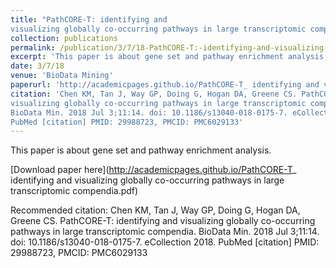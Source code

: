 ```yaml
---
title: "PathCORE-T: identifying and
visualizing globally co-occurring pathways in large transcriptomic compendia"
collection: publications
permalink: /publication/3/7/18-PathCORE-T:-identifying-and-visualizing-globally-co-occurring-pathways-in-large-transcriptomic-compendia
excerpt: 'This paper is about gene set and pathway enrichment analysis.'
date: 3/7/18
venue: 'BioData Mining'
paperurl: 'http://academicpages.github.io/PathCORE-T_ identifying and visualizing globally co-occurring pathways in large transcriptomic compendia.pdf'
citation: 'Chen KM, Tan J, Way GP, Doing G, Hogan DA, Greene CS. PathCORE-T: identifying and
visualizing globally co-occurring pathways in large transcriptomic compendia.
BioData Min. 2018 Jul 3;11:14. doi: 10.1186/s13040-018-0175-7. eCollection 2018. 
PubMed [citation] PMID: 29988723, PMCID: PMC6029133'
---
```

This paper is about gene set and pathway enrichment analysis.

[Download paper here](http://academicpages.github.io/PathCORE-T_ identifying and visualizing globally co-occurring pathways in large transcriptomic compendia.pdf)

Recommended citation: Chen KM, Tan J, Way GP, Doing G, Hogan DA, Greene CS. PathCORE-T: identifying and
visualizing globally co-occurring pathways in large transcriptomic compendia.
BioData Min. 2018 Jul 3;11:14. doi: 10.1186/s13040-018-0175-7. eCollection 2018. 
PubMed [citation] PMID: 29988723, PMCID: PMC6029133